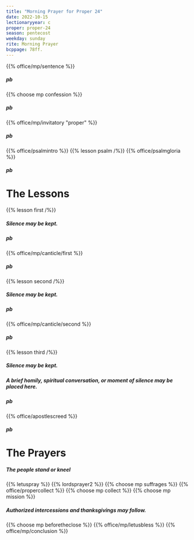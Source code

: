 ```yaml
---
title: "Morning Prayer for Proper 24"
date: 2022-10-15
lectionaryyear: c
proper: proper-24
season: pentecost
weekday: sunday
rite: Morning Prayer
bcppage: 78ff.
---
```


{{% office/mp/sentence %}}
##### pb
{{% choose mp confession %}}
##### pb
{{% office/mp/invitatory "proper" %}}
##### pb
{{% office/psalmintro %}}
{{% lesson psalm /%}}
{{% office/psalmgloria %}}
##### pb
# The Lessons
{{% lesson first /%}}
##### Silence may be kept.
##### pb
{{% office/mp/canticle/first %}}
##### pb
{{% lesson second /%}}
##### Silence may be kept.
##### pb
{{% office/mp/canticle/second %}}
##### pb
{{% lesson third /%}}
##### Silence may be kept.

##### A brief homily, spiritual conversation, or moment of silence may be placed here.

##### pb
{{% office/apostlescreed %}}
##### pb
# The Prayers

##### The people stand or kneel
{{% letuspray %}}
{{% lordsprayer2 %}}
{{% choose mp suffrages %}}
{{% office/propercollect %}}
{{% choose mp collect %}}
{{% choose mp mission %}}

##### Authorized intercessions and thanksgivings may follow.

{{% choose mp beforetheclose %}}
{{% office/mp/letusbless %}}
{{% office/mp/conclusion %}}
